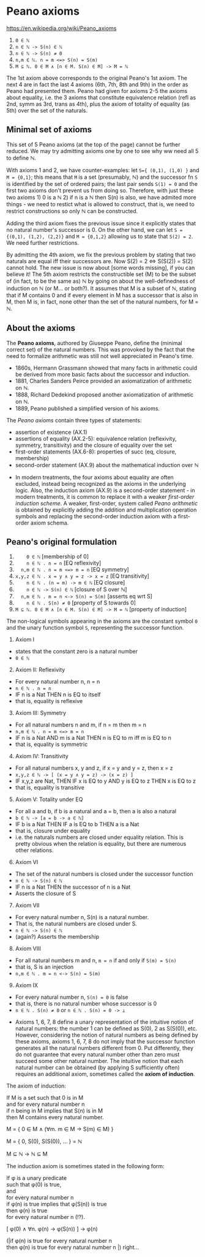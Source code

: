 # Peano axioms

https://en.wikipedia.org/wiki/Peano_axioms

1. `0 ∈ ℕ`
2. `n ∈ ℕ -> S(n) ∈ ℕ`
3. `n ∈ ℕ -> S(n) ≠ 0`
4. `n,m ∈ ℕ. n = m <=> S(n) = S(m)`
5. `M ⊆ ℕ. 0 ∈ M ∧ [n ∈ M. S(n) ∈ M] -> M = ℕ`

The 1st axiom above corresponds to the original Peano's 1st axiom. The next 4 are in fact the last 4 axioms (6th, 7th, 8th and 9th) in the order as Peano had presented them. Peano had given for axioms 2-5 the axioms about equality, i.e. the 3 axioms that constitute equivalence relation (refl as 2nd, symm as 3rd, trans as 4th), plus the axiom of totality of equality (as 5th) over the set of the naturals.

## Minimal set of axioms

This set of 5 Peano axioms (at the top of the page) cannot be further reduced. We may try admitting axioms one by one to see why ww need all 5 to define ℕ.

With axioms 1 and 2, we have counter-examples: let `S={ (0,1), (1,0) }` and `M = {0,1}`; this means that `M` is a set (presumably, ℕ) and the successor fn `S` is identified by the set of ordered pairs; the last pair sends `S(1) = 0` and the first two axioms don't prevent us from doing so. Therefore, with just these two axioms 1) 0 is a ℕ 2) if n is a ℕ then S(n) is also, we have admited more things - we need to restict what is allowed to construct, that is, we need to restrict constructions so only ℕ can be constructed.

Adding the third axiom fixes the previous issue since it explicitly states that no natural number's successor is 0. On the other hand, we can let `S = {(0,1), (1,2), (2,2)}` and `M = {0,1,2}` allowing us to state that `S(2) = 2`. We need further restrictions.

By admitting the 4th axiom, we fix the previous problem by stating that two naturals are equal iff their successors are. Now S(2) = 2 <=> S(S(2)) = S(2) cannot hold. The new issue is now about [some words missing], if you can believe it! The 5th axiom restricts the constructible set (M) to be the subset of (in fact, to be the same as) ℕ by going on about the well-definedness of induction on ℕ (or M... or both?). It assumes that M is a subset of ℕ, stating that if M contains 0 and if every element in M has a successor that is also in M, then M is, in fact, none other than the set of the natural numbers, for M = ℕ.


## About the axioms

The **Peano axioms**, authored by Giuseppe Peano, define the (minimal correct set) of the natural numbers. This was provoked by the fact that the need to formalize arithmetic was still not well appreciated in Peano's time.
- 1860s, Hermann Grassmann showed that many facts in arithmetic could be derived from more basic facts about the successor and induction.
- 1881, Charles Sanders Peirce provided an axiomatization of arithmetic on ℕ.
- 1888, Richard Dedekind proposed another axiomatization of arithmetic on ℕ.
- 1889, Peano published a simplified version of his axioms.

The *Peano axioms* contain three types of statements:
- assertion of existence (AX.1)
- assertions of equality (AX.2-5): equivalence relation (reflexivity, symmetry, transitivity) and the closure of equality over the set
- first-order statements (AX.6-8): properties of succ (eq, closure, membership)
- second-order statement (AX.9) about the mathematical induction over ℕ

* In modern treatments, the four axioms about equality are often excluded, instead being recognized as the axioms in the underlying logic. Also, the induction axiom (AX.9) is a second-order statement - in modern treatments, it is common to replace it with a weaker *first-order induction scheme*. A weaker, first-order, system called *Peano arithmetic* is obtained by explicitly adding the addition and multiplication operation symbols and replacing the second-order induction axiom with a first-order axiom schema.



## Peano's original formulation

1. `    0 ∈ ℕ`                                   [membership of 0]
2. `    n ∈ ℕ . n = n`                           [EQ reflexivity]
3. `  n,m ∈ ℕ . n = m <=> m = n`                 [EQ symmetry]
4. `x,y,z ∈ ℕ . x = y ∧ y = z -> x = z`          [EQ transitivity]
5. `    n ∈ ℕ . (n = m) -> m ∈ ℕ`                [EQ closure]
6. `    n ∈ ℕ -> S(n) ∈ ℕ`                       [closure of S over ℕ]
7. `  n,m ∈ ℕ . m = n <-> S(n) = S(m)`           [asserts eq wrt S]
8. `    n ∈ ℕ . S(n) ≠ 0`                        [property of S towards 0]
9. `M ⊆ ℕ. 0 ∈ M ∧ [n ∈ M. S(n) ∈ M] -> M = ℕ`   [property of induction]

The non-logical symbols appearing in the axioms are the constant symbol `0` and the unary function symbol `S`, representing the successor function.

1. Axiom I 
- states that the constant zero is a natural number
- `0 ∈ ℕ`

2. Axiom II: Reflexivity
- For every natural number n, n = n
- `n ∈ ℕ . n = n`
- IF n is a Nat THEN n is EQ to itself
- that is, equality is reflexive

3. Axiom III: Symmetry
- For all natural numbers n and m, if n = m then m = n
- `n,m ∈ ℕ . n = m <=> m = n`
- IF n is a Nat AND m is a Nat THEN n is EQ to m iff m is EQ to n
- that is, equality is symmetric

4. Axiom IV: Transitivity
- For all natural numbers x, y and z, if x = y and y = z, then x = z
- `x,y,z ∈ ℕ -> [ (x = y ∧ y = z) -> (x = z) ]`
- IF x,y,z are Nat, THEN IF x is EQ to y AND y is EQ to z THEN x is EQ to z
- that is, equality is transitive

5. Axiom V: Totality under EQ
- For all a and b, if b is a natural and a = b, then a is also a natural
- `b ∈ ℕ -> [a = b -> a ∈ ℕ]`
- IF b is a Nat THEN IF a is EQ to b THEN a is a Nat
- that is, closure under equality
- i.e. the naturals numbers are closed under equality relation. This is pretty obvious when the relation is equality, but there are numerous other relations.

6. Axiom VI
- The set of the natural numbers is closed under the successor function
- `n ∈ ℕ -> S(n) ∈ ℕ`
- IF n is a Nat THEN the successor of n is a Nat
- Asserts the closure of S

7. Axiom VII
- For every natural number n, S(n) is a natural number.
- That is, the natural numbers are closed under S.
- `n ∈ ℕ -> S(n) ∈ ℕ`
- (again?) Asserts the membership

8. Axiom VIII
- For all natural numbers m and n, `m = n` if and only if `S(m) = S(n)`
- that is, S is an injection
- `n,m ∈ ℕ . m = n <-> S(n) = S(m)`

9. Axiom IX
- For every natural number n, `S(n) = 0` is false
- that is, there is no natural number whose successor is 0
- `n ∈ ℕ . S(n) ≠ 0` or `n ∈ ℕ . S(n) = 0 -> ⊥`


* Axioms 1, 6, 7, 8 define a unary representation of the intuitive notion of natural numbers: the number 1 can be defined as S(0), 2 as S(S(0)), etc. However, considering the notion of natural numbers as being defined by these axioms, axioms 1, 6, 7, 8 do not imply that the successor function generates all the natural numbers different from 0. Put differently, they do not guarantee that every natural number other than zero must succeed some other natural number. The intuitive notion that each natural number can be obtained (by applying S sufficiently often) requires an additional axiom, sometimes called the **axiom of induction**.

The axiom of induction:   

If M is a set such that 0 is in M    
and for every natural number n     
if n being in M implies that S(n) is in M     
then M contains every natural number.

M = { 0 ∈ M ∧ (∀m. m ∈ M -> S(m) ∈ M) }

M = { 0, S(0), S(S(0)), ... } = ℕ

M ⊆ ℕ -> ℕ ⊆ M


The induction axiom is sometimes stated in the following form:

If φ is a unary predicate    
such that φ(0) is true,    
and    
for every natural number n    
if    φ(n) is true implies that φ(S(n)) is true    
then  φ(n) is true   
for every natural number n (!?).

[ φ(0) ∧ ∀n. φ(n) -> φ(S(n)) ] -> φ(n)



(|if φ(n) is true for every natural number n    
then φ(n) is true for every natural number n |)
right...
